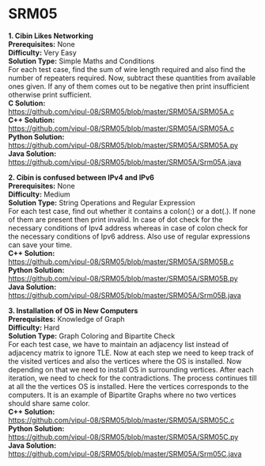 # SRM05

<b>1. Cibin Likes Networking</b><br>
<b>Prerequisites:</b>		None<br>
<b>Difficulty:</b>			Very Easy<br>
<b>Solution Type:</b>		Simple Maths and Conditions<br>
For each test case, find the sum of wire length required and also find the number of repeaters required. Now, subtract these quantities from available ones given. If any of them comes out to be negative then print insufficient otherwise print sufficient.<br>
<b>C Solution:</b><br>
https://github.com/vipul-08/SRM05/blob/master/SRM05A/SRM05A.c<br>
<b>C++ Solution:</b><br>
https://github.com/vipul-08/SRM05/blob/master/SRM05A/SRM05A.c<br>
<b>Python Solution:</b><br>
https://github.com/vipul-08/SRM05/blob/master/SRM05A/SRM05A.py<br>
<b>Java Solution:</b><br>
https://github.com/vipul-08/SRM05/blob/master/SRM05A/Srm05A.java<br>

<b>2. Cibin is confused between IPv4 and IPv6</b><br>
<b>Prerequisites:</b>		None<br>
<b>Difficulty:</b>			Medium<br>
<b>Solution Type:</b>		String Operations and Regular Expression<br>
For each test case, find out whether it contains a colon(:) or a dot(.). If none of them are present then print invalid. In case of dot check for the necessary conditions of Ipv4 address whereas in case of colon check for the necessary conditions of Ipv6  address. Also use of regular expressions can save your time.<br>
<b>C++ Solution:</b><br>
https://github.com/vipul-08/SRM05/blob/master/SRM05A/SRM05B.c<br>
<b>Python Solution:</b><br>
https://github.com/vipul-08/SRM05/blob/master/SRM05A/SRM05B.py<br>
<b>Java Solution:</b><br>
https://github.com/vipul-08/SRM05/blob/master/SRM05A/Srm05B.java<br>

<b>3. Installation of OS in New Computers</b><br>
<b>Prerequisites:</b>		Knowledge of Graph<br>
<b>Difficulty:</b>			Hard<br>
<b>Solution Type:</b>		Graph Coloring and Bipartite Check<br>
For each test case, we have to maintain an adjacency list instead of adjacency matrix to ignore TLE. Now at each step we need to keep track of the visited vertices and also the vertices where the OS is installed. Now depending on that we need to install OS in surrounding vertices. After each iteration, we need to check for the contradictions. The process continues till at all the the vertices OS is installed. Here the vertices corresponds to the computers. It is an example of Bipartite Graphs where no two vertices should share same color.<br>
<b>C++ Solution:</b><br>
https://github.com/vipul-08/SRM05/blob/master/SRM05A/SRM05C.c<br>
<b>Python Solution:</b><br>
https://github.com/vipul-08/SRM05/blob/master/SRM05A/SRM05C.py<br>
<b>Java Solution:</b><br>
https://github.com/vipul-08/SRM05/blob/master/SRM05A/Srm05C.java<br>
